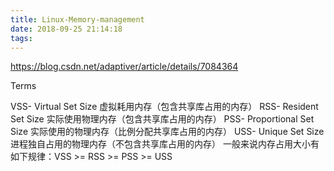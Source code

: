 ```yaml
---
title: Linux-Memory-management
date: 2018-09-25 21:14:18
tags:
---
```


https://blog.csdn.net/adaptiver/article/details/7084364


Terms

VSS- Virtual Set Size 虚拟耗用内存（包含共享库占用的内存）
RSS- Resident Set Size 实际使用物理内存（包含共享库占用的内存）
PSS- Proportional Set Size 实际使用的物理内存（比例分配共享库占用的内存）
USS- Unique Set Size 进程独自占用的物理内存（不包含共享库占用的内存）
一般来说内存占用大小有如下规律：VSS >= RSS >= PSS >= USS

